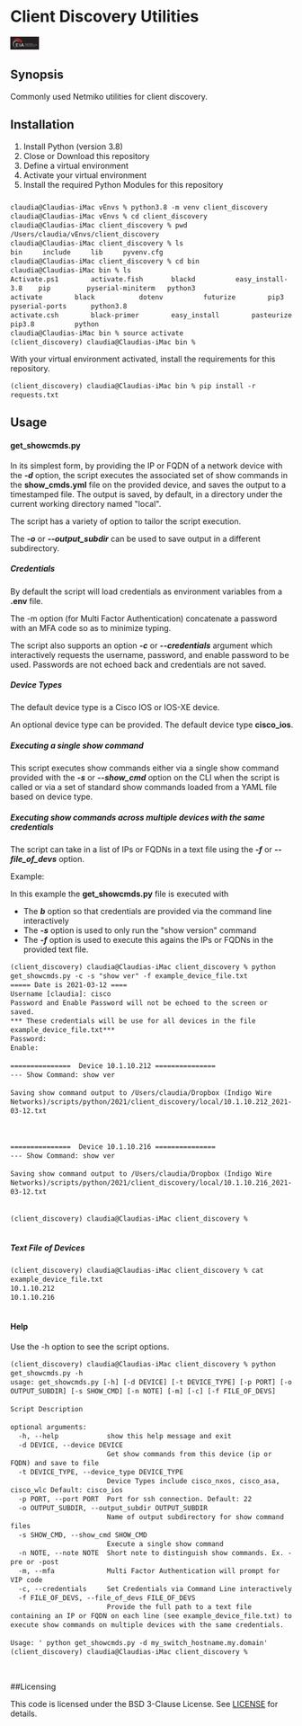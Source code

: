 # Client Discovery Utilities



<img src="images/EIAlogo_FullText_OnBlack-01.jpg" alt="EIAlogo_FullText_OnBlack-01" style="zoom:5%;" />

## Synopsis

Commonly used Netmiko utilities for client discovery.



## Installation

1. Install Python (version 3.8)
2. Close or Download this repository
3. Define a virtual environment
4. Activate your virtual environment
5. Install the required Python Modules for this repository

##### 

```
claudia@Claudias-iMac vEnvs % python3.8 -m venv client_discovery
claudia@Claudias-iMac vEnvs % cd client_discovery
claudia@Claudias-iMac client_discovery % pwd
/Users/claudia/vEnvs/client_discovery
claudia@Claudias-iMac client_discovery % ls
bin		include		lib		pyvenv.cfg
claudia@Claudias-iMac client_discovery % cd bin
claudia@Claudias-iMac bin % ls
Activate.ps1		activate.fish		blackd			easy_install-3.8	pip			pyserial-miniterm	python3
activate		black			dotenv			futurize		pip3			pyserial-ports		python3.8
activate.csh		black-primer		easy_install		pasteurize		pip3.8			python
claudia@Claudias-iMac bin % source activate
(client_discovery) claudia@Claudias-iMac bin %
```



With your virtual environment activated, install the requirements for this repository.

```
(client_discovery) claudia@Claudias-iMac bin % pip install -r requests.txt
```



## Usage



#### get_showcmds.py

In its simplest form, by providing the IP or FQDN of a network device with the ***-d*** option, the script executes the associated set of show commands in the **show_cmds.yml** file on the provided device, and saves the output to a timestamped file.  The output is saved, by default,  in a directory under the current working directory named "local".  

The script has a variety of option to tailor the script execution.

The ***-o*** or ***--output_subdir*** can be used to save output in a different subdirectory.

##### Credentials

By default the script will load credentials as environment variables from a **.env** file.

The -m option (for Multi Factor Authentication) concatenate a password with an MFA code so as to minimize typing.

The script also supports an option ***-c*** or ***--credentials*** argument which interactively requests the username, password, and enable password to be used.  Passwords are not echoed back and credentials are not saved.

##### Device Types

The default device type is a Cisco IOS or IOS-XE device.

An optional device type can be provided. The default device type **cisco_ios**.

##### Executing a single show command

This script executes show commands either via a single show command provided with the ***-s***  or ***--show_cmd*** option on the CLI when the script is called or via a set of standard show commands loaded from a YAML file based on device type.

##### Executing show commands across multiple devices with the same credentials

The script can take in a list of IPs or FQDNs in a text file using the ***-f*** or ***--file_of_devs*** option.

Example:

In this example the **get_showcmds.py** file is executed with 

- The ***b*** option so that credentials are provided via the command line interactively
- The ***-s*** option is used to only run the "show version" command
- The ***-f*** option is used to execute this agains the IPs or FQDNs in the provided text file.

```
(client_discovery) claudia@Claudias-iMac client_discovery % python get_showcmds.py -c -s "show ver" -f example_device_file.txt
===== Date is 2021-03-12 ====
Username [claudia]: cisco
Password and Enable Password will not be echoed to the screen or saved.
*** These credentials will be use for all devices in the file example_device_file.txt***
Password: 
Enable: 

===============  Device 10.1.10.212 ===============
--- Show Command: show ver

Saving show command output to /Users/claudia/Dropbox (Indigo Wire Networks)/scripts/python/2021/client_discovery/local/10.1.10.212_2021-03-12.txt



===============  Device 10.1.10.216 ===============
--- Show Command: show ver

Saving show command output to /Users/claudia/Dropbox (Indigo Wire Networks)/scripts/python/2021/client_discovery/local/10.1.10.216_2021-03-12.txt


(client_discovery) claudia@Claudias-iMac client_discovery % 


```



##### Text File of Devices

```
(client_discovery) claudia@Claudias-iMac client_discovery % cat example_device_file.txt 
10.1.10.212
10.1.10.216


```



#### Help

Use the -h option to see the script options.

```
(client_discovery) claudia@Claudias-iMac client_discovery % python get_showcmds.py -h
usage: get_showcmds.py [-h] [-d DEVICE] [-t DEVICE_TYPE] [-p PORT] [-o OUTPUT_SUBDIR] [-s SHOW_CMD] [-n NOTE] [-m] [-c] [-f FILE_OF_DEVS]

Script Description

optional arguments:
  -h, --help            show this help message and exit
  -d DEVICE, --device DEVICE
                        Get show commands from this device (ip or FQDN) and save to file
  -t DEVICE_TYPE, --device_type DEVICE_TYPE
                        Device Types include cisco_nxos, cisco_asa, cisco_wlc Default: cisco_ios
  -p PORT, --port PORT  Port for ssh connection. Default: 22
  -o OUTPUT_SUBDIR, --output_subdir OUTPUT_SUBDIR
                        Name of output subdirectory for show command files
  -s SHOW_CMD, --show_cmd SHOW_CMD
                        Execute a single show command
  -n NOTE, --note NOTE  Short note to distinguish show commands. Ex. -pre or -post
  -m, --mfa             Multi Factor Authentication will prompt for VIP code
  -c, --credentials     Set Credentials via Command Line interactively
  -f FILE_OF_DEVS, --file_of_devs FILE_OF_DEVS
                        Provide the full path to a text file containing an IP or FQDN on each line (see example_device_file.txt) to execute show commands on multiple devices with the same credentials.

Usage: ' python get_showcmds.py -d my_switch_hostname.my.domain'
(client_discovery) claudia@Claudias-iMac client_discovery % 



```





##Licensing

This code is licensed under the BSD 3-Clause License. See [LICENSE](LICENSE) for details.